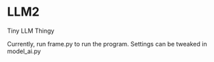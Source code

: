 # LLM2
Tiny LLM Thingy

Currently, run frame.py to run the program.
Settings can be tweaked in model_ai.py
